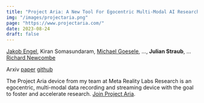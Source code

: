 ```yaml
---
title: "Project Aria: A New Tool For Egocentric Multi-Modal AI Research"
img: "/images/projectaria.png"
page: "https://www.projectaria.com/"
date: 2023-08-24
draft: false
---
```

[Jakob Engel](https://jakobengel.github.io), 
Kiran Somasundaram, 
[Michael Goesele](https://scholar.google.com/citations?user=56UhAooAAAAJ), 
...,
**Julian Straub**, ...
[Richard Newcombe](https://rapiderobot.bitbucket.io)


Arxiv
[paper](https://arxiv.org/pdf/2308.13561)
[github](https://github.com/facebookresearch/projectaria_tools)

The Project Aria device from my team at Meta Reality Labs Research is an egocentric, multi-modal data recording and streaming device with the goal to foster and accelerate research. [Join Project Aria](https://www.projectaria.com/research-kit/).

